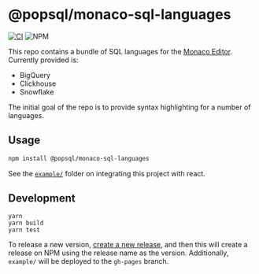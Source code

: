 # @popsql/monaco-sql-languages

[![CI](https://github.com/popsql/monaco-sql-languages/actions/workflows/ci.yml/badge.svg?branch=main&event=push)](https://github.com/popsql/monaco-sql-languages/actions/workflows/ci.yml)
![NPM](https://img.shields.io/npm/v/@popsql/monaco-sql-languages)

This repo contains a bundle of SQL languages for the
[Monaco Editor](https://microsoft.github.io/monaco-editor/). Currently provided is:

* BigQuery
* Clickhouse
* Snowflake

The initial goal of the repo is to provide syntax highlighting for a number of languages.

## Usage

```bash
npm install @popsql/monaco-sql-languages
```

See the [`example/`](example/README.md) folder on integrating this project with react.

## Development

```
yarn
yarn build
yarn test
```

To release a new version, [create a new release](https://docs.github.com/en/repositories/releasing-projects-on-github/managing-releases-in-a-repository#creating-a-release), and then this will create a release
on NPM using the release name as the version. Additionally, `example/` will be deployed
to the `gh-pages` branch.
